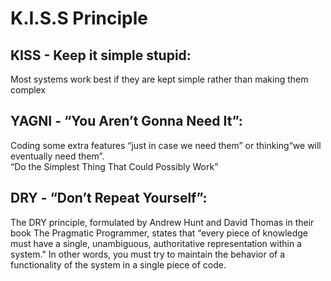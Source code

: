 # K.I.S.S Principle

## KISS - Keep it simple stupid:  
Most systems work best if they are kept simple rather than making them complex

## YAGNI - “You Aren’t Gonna Need It”:  
Coding some extra features “just in case we need them” or thinking“we will eventually need them”.  
“Do the Simplest Thing That Could Possibly Work”


## DRY - “Don’t Repeat Yourself”:  
The DRY principle, formulated by Andrew Hunt and David Thomas in their book The Pragmatic Programmer, states that “every piece of knowledge must have a single, unambiguous, authoritative representation within a system."  In other words, you must try to maintain the behavior of a functionality of the system in a single piece of code.



